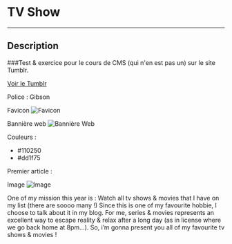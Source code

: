 # TV Show


------------------------------


## Description

###Test & exercice pour le cours de CMS (qui n'en est pas un) sur le site Tumblr. 

[Voir le Tumblr](http://cms-dodb.tumblr.com)


Police : Gibson


Favicon
![Favicon](https://d30y9cdsu7xlg0.cloudfront.net/noun-svg/101195.svg?Expires=1475047195&Signature=A5HTGroiK9fKmtCju8eA~DTOzxYbvC9rSMoTxjQB7v~PBzk7zHg4d8ut81rP28EqiDQppJygN51CBZV26LOYZySKMgLme-VArauHHuutLblnkVZWjwMMeq7N8adRo8eSnUvWwaxp8xvJTGsN~Vtqm5yrYhVRnPFUXz21r2KvtEw_&Key-Pair-Id=APKAI5ZVHAXN65CHVU2Q)

Bannière web
![Bannière Web](https://s-media-cache-ak0.pinimg.com/564x/28/1b/30/281b308e1933f314b6b693a4d48ae8be.jpg)

Couleurs :
 
- #110250
- #dd1f75

Premier article :

Image
![Image](https://s-media-cache-ak0.pinimg.com/originals/b6/84/5e/b6845e17ed65d10b5be6049b8c3012d0.png)



One of my mission this year is : Watch all tv shows & movies 
that I have on my list (there are soooo many !)
Since this is one of my favourite hobbie, I choose to talk about 
it in my blog. For me, series & movies represents an excellent way to escape reality & relax 
after a long day (as in license where we go back home at 8pm…).
So, i’m gonna present you all of my favourite tv shows & movies !
